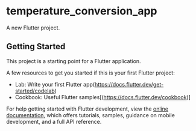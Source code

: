 # temperature_conversion_app

A new Flutter project.

## Getting Started

This project is a starting point for a Flutter application.

A few resources to get you started if this is your first Flutter project:

- Lab: Write your first Flutter app(https://docs.flutter.dev/get-started/codelab)
- Cookbook: Useful Flutter samples[(https://docs.flutter.dev/cookbook)]

For help getting started with Flutter development, view the
[online documentation](https://docs.flutter.dev/), which offers tutorials,
samples, guidance on mobile development, and a full API reference.
